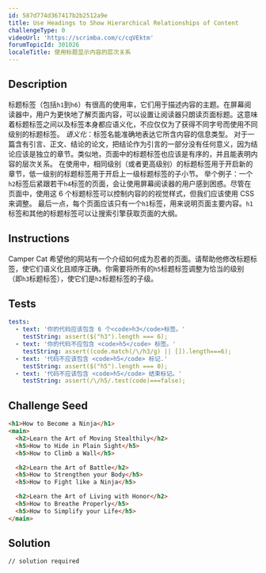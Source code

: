 ```yaml
---
id: 587d774d367417b2b2512a9e
title: Use Headings to Show Hierarchical Relationships of Content
challengeType: 0
videoUrl: 'https://scrimba.com/c/cqVEktm'
forumTopicId: 301026
localeTitle: 使用标题显示内容的层次关系
---
```


## Description
<section id='description'>
标题标签（包括<code>h1</code>到<code>h6</code>）有很高的使用率，它们用于描述内容的主题。在屏幕阅读器中，用户为更快地了解页面内容，可以设置让阅读器只朗读页面标题。这意味着标题标签之间以及标签本身都应语义化，不应仅仅为了获得不同字号而使用不同级别的标题标签。
<em>语义化</em>：标签名能准确地表达它所含内容的信息类型。
对于一篇含有引言、正文、结论的论文，把结论作为引言的一部分没有任何意义，因为结论应该是独立的章节。类似地，页面中的标题标签也应该是有序的，并且能表明内容的层次关系。
在使用中，相同级别（或者更高级别）的标题标签用于开启新的章节，低一级别的标题标签用于开启上一级标题标签的子小节。
举个例子：一个<code>h2</code>标签后紧跟若干<code>h4</code>标签的页面，会让使用屏幕阅读器的用户感到困惑。尽管在页面中，使用这 6 个标题标签可以控制内容的的视觉样式，但我们应该使用 CSS 来调整。
最后一点，每个页面应该只有一个<code>h1</code>标签，用来说明页面主要内容。<code>h1</code>标签和其他的标题标签可以让搜索引擎获取页面的大纲。
</section>

## Instructions
<section id='instructions'>
Camper Cat 希望他的网站有一个介绍如何成为忍者的页面。请帮助他修改标题标签，使它们语义化且顺序正确。你需要将所有的<code>h5</code>标题标签调整为恰当的级别（即<code>h3</code>标题标签），使它们是<code>h2</code>标题标签的子级。
</section>

## Tests
<section id='tests'>

```yml
tests:
  - text: '你的代码应该包含 6 个<code>h3</code>标签。'
    testString: assert($("h3").length === 6);
  - text: '你的代码不应包含 <code>h5</code> 标签。'
    testString: assert((code.match(/\/h3/g) || []).length===6);
  - text: '代码不应该包含 <code>h5</code> 标记.'
    testString: assert($("h5").length === 0);
  - text: '代码不应该包含 <code>h5</code> 结束标记。'
    testString: assert(/\/h5/.test(code)===false);
```

</section>

## Challenge Seed
<section id='challengeSeed'>

<div id='html-seed'>

```html
<h1>How to Become a Ninja</h1>
<main>
  <h2>Learn the Art of Moving Stealthily</h2>
  <h5>How to Hide in Plain Sight</h5>
  <h5>How to Climb a Wall</h5>

  <h2>Learn the Art of Battle</h2>
  <h5>How to Strengthen your Body</h5>
  <h5>How to Fight like a Ninja</h5>

  <h2>Learn the Art of Living with Honor</h2>
  <h5>How to Breathe Properly</h5>
  <h5>How to Simplify your Life</h5>
</main>
```

</div>



</section>

## Solution
<section id='solution'>

```html
// solution required
```

</section>
              